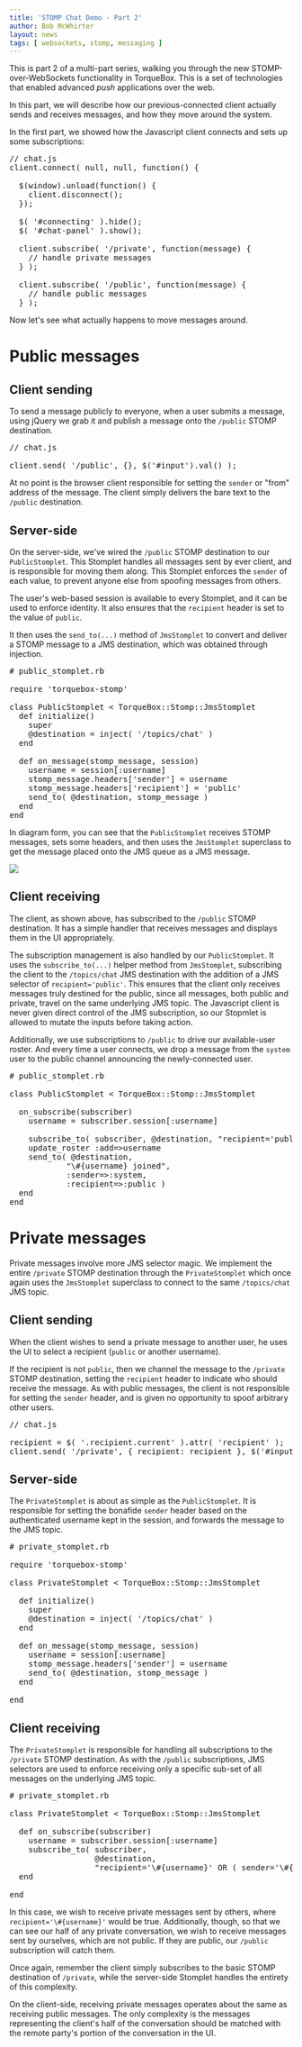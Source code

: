 ```yaml
---
title: 'STOMP Chat Demo - Part 2'
author: Bob McWhirter
layout: news
tags: [ websockets, stomp, messaging ]
---
```


This is part 2 of a multi-part series, walking you through the
new STOMP-over-WebSockets functionality in TorqueBox.  This
is a set of technologies that enabled advanced *push* applications
over the web.

In this part, we will describe how our previous-connected client
actually sends and receives messages, and how they move around
the system.

In the first part, we showed how the Javascript client connects
and sets up some subscriptions:


<pre class="syntax javascript">// chat.js
client.connect( null, null, function() {

  $(window).unload(function() {
    client.disconnect();
  });

  $( '#connecting' ).hide();
  $( '#chat-panel' ).show();

  client.subscribe( '/private', function(message) {
    // handle private messages
  } );

  client.subscribe( '/public', function(message) {
    // handle public messages
  } );
</pre>

Now let's see what actually happens to move messages around.

# Public messages

## Client sending

To send a message publicly to everyone, when a user submits a message,
using jQuery we grab it and publish a message onto the `/public` STOMP
destination.

<pre class="syntax javascript">// chat.js

client.send( '/public', {}, $('#input').val() );
</pre>

At no point is the browser client responsible for setting the `sender`
or "from" address of the message. The client simply delivers the bare
text to the `/public` destination.

## Server-side

On the server-side, we've wired the `/public` STOMP destination
to our `PublicStomplet`.  This Stomplet handles all messages sent
by ever client, and is responsible for moving them along.  This
Stomplet enforces the `sender` of each value, to prevent anyone
else from spoofing messages from others.

The user's web-based session is available to every Stomplet, 
and it can be used to enforce identity.  It also ensures that
the `recipient` header is set to the value of `public`.

It then uses the `send_to(...)` method of `JmsStomplet` to
convert and deliver a STOMP message to a JMS destination, 
which was obtained through injection.

<pre class="syntax ruby"># public_stomplet.rb

require 'torquebox-stomp'

class PublicStomplet < TorqueBox::Stomp::JmsStomplet
  def initialize()
    super
    @destination = inject( '/topics/chat' )
  end

  def on_message(stomp_message, session)
    username = session[:username]
    stomp_message.headers['sender'] = username
    stomp_message.headers['recipient'] = 'public'
    send_to( @destination, stomp_message )
  end
end
</pre>

In diagram form, you can see that the `PublicStomplet`
receives STOMP messages, sets some headers, and then
uses the `JmsStomplet` superclass to get the message
placed onto the JMS queue as a JMS message.

<img src="/images/stomp-chat-demo/public-stomplet.png"/>

## Client receiving

The client, as shown above, has subscribed to the `/public` STOMP 
destination.  It has a simple handler that receives messages
and displays them in the UI appropriately.

The subscription management is also handled by our
`PublicStomplet`.  It uses the `subscribe_to(...)` 
helper method from `JmsStomplet`, subscribing the
client to the `/topics/chat` JMS destination with the
addition of a JMS selector of `recipient='public'`.
This ensures that the client only receives messages
truly destined for the public, since all messages, both
public and private, travel on the same underlying JMS
topic. The Javascript client
is never given direct control of the JMS subscription,
so our Stopmlet is allowed to mutate the inputs before
taking action.  

Additionally, we use subscriptions to `/public` to drive
our available-user roster.  And every time a user connects,
we drop a message from the `system` user to the public channel
announcing the newly-connected user.

<pre class="syntax ruby"># public_stomplet.rb

class PublicStomplet < TorqueBox::Stomp::JmsStomplet

  on_subscribe(subscriber)
    username = subscriber.session[:username]

    subscribe_to( subscriber, @destination, "recipient='public'" )
    update_roster :add=>username
    send_to( @destination, 
            "\#{username} joined", 
            :sender=>:system, 
            :recipient=>:public )
  end
end
</pre>

# Private messages

Private messages involve more JMS selector magic.  We implement
the entire `/private` STOMP destination through the `PrivateStomplet`
which once again uses the `JmsStomplet` superclass to connect to the
same `/topics/chat` JMS topic.

## Client sending

When the client wishes to send a private message to another user,
he uses the UI to select a recipient (`public` or another username).

If the recipient is not `public`, then we channel the message to the
`/private` STOMP destination, setting the `recipient` header to indicate
who should receive the message.  As with public messages, the client
is not responsible for setting the `sender` header, and is given no
opportunity to spoof arbitrary other users.

<pre class="syntax javascript">// chat.js

recipient = $( '.recipient.current' ).attr( 'recipient' );
client.send( '/private', { recipient: recipient }, $('#input').val() );
</pre>


## Server-side 

The `PrivateStomplet` is about as simple as the `PublicStomplet`.  It
is responsible for setting the bonafide `sender` header based on the
authenticated username kept in the session, and forwards the message
to the JMS topic.

<pre class="syntax ruby"># private_stomplet.rb

require 'torquebox-stomp'

class PrivateStomplet < TorqueBox::Stomp::JmsStomplet

  def initialize()
    super
    @destination = inject( '/topics/chat' )
  end

  def on_message(stomp_message, session)
    username = session[:username]
    stomp_message.headers['sender'] = username
    send_to( @destination, stomp_message )
  end

end
</pre>

## Client receiving

The `PrivateStomplet` is responsible for handling all subscriptions to
the `/private` STOMP destination.  As with the `/public` subscriptions,
JMS selectors are used to enforce receiving only a specific sub-set of
all messages on the underlying JMS topic.

<pre class="syntax ruby"># private_stomplet.rb

class PrivateStomplet < TorqueBox::Stomp::JmsStomplet

  def on_subscribe(subscriber)
    username = subscriber.session[:username]
    subscribe_to( subscriber, 
                  @destination, 
                  "recipient='\#{username}' OR ( sender='\#{username}' AND NOT recipient='public')" )
  end

end
</pre>

In this case, we wish to receive private messages sent by others,
where `recipient='\#{username}'` would be true.  Additionally, though,
so that we can see our half of any private conversation, we wish to receive
messages sent by ourselves, which are not public.  If they are public,
our `/public` subscription will catch them.

Once again, remember the client simply subscribes to the basic STOMP
destination of `/private`, while the server-side Stomplet handles
the entirety of this complexity.

On the client-side, receiving private messages operates about the same
as receiving public messages.  The only complexity is the messages 
representing the client's half of the conversation should be matched
with the remote party's portion of the conversation in the UI.

